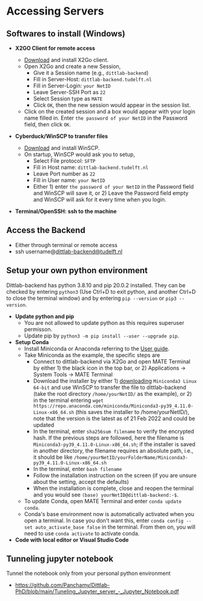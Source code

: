# Accessing Servers

## Softwares to install (Windows)
- __X2GO Client for remote access__ 
  - [Download](https://wiki.x2go.org/doku.php/doc:installation:x2goclient) and install X2Go client.
  - Open X2Go and create a new Session,
    - Give it a Session name (e.g., `dittlab-backend`)
    - Fill in Server-Host: `dittlab-backend.tudelft.nl`
    - Fill in Server-Login: `your NetID`
    - Leave Server-SSH Port as `22`
    - Select Session type as `MATE`
    - Click `OK`, then the new session would appear in the session list.
  - Click on the created session and a box would appear with your login name filled in. Enter `the password of your NetID` in the Password field, then click `OK`.

- __Cyberduck/WinSCP to transfer files__
  - [Download](https://winscp.net/eng/download.php) and install WinSCP.
  - On startup, WinSCP would ask you to setup,
    - Select File protocol: `SFTP`
    - Fill in Host name: `dittlab-backend.tudelft.nl`
    - Leave Port number as `22`
    - Fill in User name: `your NetID`
    - Either 1) enter `the password of your NetID` in the Password field and WinSCP will save it, or 2) Leave the Password field empty and WinSCP will ask for it every time when you login.

- __Terminal/OpenSSH: ssh to the machine__

## Access the Backend
- Either through terminal or remote access 
- ssh username@dittlab-backend@tudelft.nl


## Setup your own python environment
Dittlab-backend has python 3.8.10 and pip 20.0.2 installed. They can be checked by entering `python3` (Use Ctrl+D to exit python, and another Ctrl+D to close the terminal window) and by entering `pip --version` or `pip3 --version`.
- __Update python and pip__ 
  - You are not allowed to update python as this requires superuser permisson.
  - Update pip by `python3 -m pip install --user --upgrade pip`.
- __Setup Conda__ 
  - Install Miniconda or Anaconda referring to the [User guide](https://docs.conda.io/projects/continuumio-conda/en/latest/user-guide/install/linux.html).
  - Take Miniconda as the example, the specific steps are
    - Connect to dittlab-backend via X2Go and open MATE Terminal by either 1) the black icon in the top bar, or 2) Applications -> System Tools -> MATE Terminal
    - Download the installer by either 1) [downloading](https://docs.conda.io/en/latest/miniconda.html#linux-installers) `Miniconda3 Linux 64-bit` and use WinSCP to transfer the file to dittlab-backend (take the root directory `/home/yourNetID/` as the example), or 2) in the terminal entering `wget https://repo.anaconda.com/miniconda/Miniconda3-py39_4.11.0-Linux-x86_64.sh` (this saves the installer to /home/yourNetID/), note that the version is the latest as of 21 Feb 2022 and could be updated
    - In the terminal, enter `sha256sum filename` to verify the encrypted hash. If the previous steps are followed, here the filename is `Miniconda3-py39_4.11.0-Linux-x86_64.sh`; if the installer is saved in another directory, the filename requires an absolute path, i.e., it should be like `/home/yourNetID/yourFolderName/Miniconda3-py39_4.11.0-Linux-x86_64.sh`
    - In the terminal, enter `bash filename`
    - Follow the installation instruction on the screen (if you are unsure about the setting, accept the defaults)
    - When the installation is complete, close and reopen the terminal and you would see `(base) yourNetID@dittlab-backend:-$`.
  - To update Conda, open MATE Terminal and enter `conda update conda`.
  - Conda's base environment now is automatically activated when you open a terminal. In case you don't want this, enter `conda config --set auto_activate_base false` in the terminal. From then on, you will need to use `conda activate` to activate conda.
- __Code with local editor or Visual Studio Code__




## Tunneling jupyter notebook
Tunnel the notebook only from your personal python environment
- https://github.com/Panchamy/Dittlab-PhD/blob/main/Tuneling_Jupyter_server_-_Jupyter_Notebook.pdf
